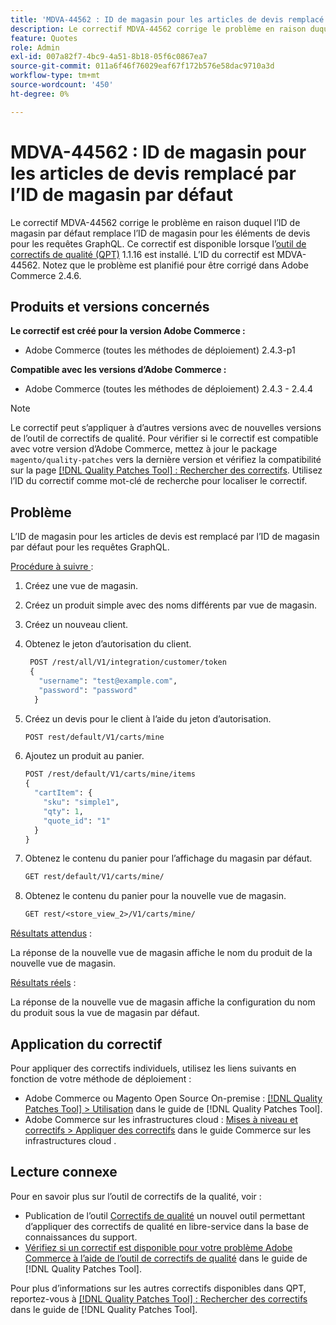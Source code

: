 ```yaml
---
title: 'MDVA-44562 : ID de magasin pour les articles de devis remplacé par l’ID de magasin par défaut'
description: Le correctif MDVA-44562 corrige le problème en raison duquel l’ID de magasin par défaut remplace l’ID de magasin pour les éléments de devis pour les requêtes GraphQL. Ce correctif est disponible lorsque l’outil [Outil de correctifs de la qualité (QPT)](https://experienceleague.adobe.com/en/docs/commerce-operations/tools/quality-patches-tool/quality-patches-tool-to-self-serve-quality-patches) 1.1.16 est installé. L’ID du correctif est MDVA-44562. Notez que le problème est planifié pour être corrigé dans Adobe Commerce 2.4.6.
feature: Quotes
role: Admin
exl-id: 007a82f7-4bc9-4a51-8b18-05f6c0867ea7
source-git-commit: 011a6f46f76029eaf67f172b576e58dac9710a3d
workflow-type: tm+mt
source-wordcount: '450'
ht-degree: 0%

---
```


# MDVA-44562 : ID de magasin pour les articles de devis remplacé par l’ID de magasin par défaut

Le correctif MDVA-44562 corrige le problème en raison duquel l’ID de magasin par défaut remplace l’ID de magasin pour les éléments de devis pour les requêtes GraphQL. Ce correctif est disponible lorsque l’[outil de correctifs de qualité (QPT)](https://experienceleague.adobe.com/en/docs/commerce-operations/tools/quality-patches-tool/quality-patches-tool-to-self-serve-quality-patches) 1.1.16 est installé. L’ID du correctif est MDVA-44562. Notez que le problème est planifié pour être corrigé dans Adobe Commerce 2.4.6.

## Produits et versions concernés

**Le correctif est créé pour la version Adobe Commerce :**

* Adobe Commerce (toutes les méthodes de déploiement) 2.4.3-p1

**Compatible avec les versions d’Adobe Commerce :**

* Adobe Commerce (toutes les méthodes de déploiement) 2.4.3 - 2.4.4

>[!NOTE]
>
>Le correctif peut s’appliquer à d’autres versions avec de nouvelles versions de l’outil de correctifs de qualité. Pour vérifier si le correctif est compatible avec votre version d’Adobe Commerce, mettez à jour le package `magento/quality-patches` vers la dernière version et vérifiez la compatibilité sur la page [[!DNL Quality Patches Tool] : Rechercher des correctifs](https://experienceleague.adobe.com/en/docs/commerce-operations/tools/quality-patches-tool/quality-patches-tool-to-self-serve-quality-patches). Utilisez l’ID du correctif comme mot-clé de recherche pour localiser le correctif.

## Problème

L’ID de magasin pour les articles de devis est remplacé par l’ID de magasin par défaut pour les requêtes GraphQL.

<u>Procédure à suivre </u> :

1. Créez une vue de magasin.
1. Créez un produit simple avec des noms différents par vue de magasin.
1. Créez un nouveau client.
1. Obtenez le jeton d’autorisation du client.

   ```GraphQL
    POST /rest/all/V1/integration/customer/token
    {
      "username": "test@example.com",
      "password": "password"
     }
   ```

1. Créez un devis pour le client à l’aide du jeton d’autorisation.

   ```GraphQL
   POST rest/default/V1/carts/mine
   ```

1. Ajoutez un produit au panier.

   ```GraphQL
   POST /rest/default/V1/carts/mine/items
   {
     "cartItem": {
       "sku": "simple1",
       "qty": 1,
       "quote_id": "1"
     }
   }
   ```

1. Obtenez le contenu du panier pour l’affichage du magasin par défaut.

   ```GraphQL
   GET rest/default/V1/carts/mine/
   ```

1. Obtenez le contenu du panier pour la nouvelle vue de magasin.

   ```GraphQL
   GET rest/<store_view_2>/V1/carts/mine/
   ```

<u>Résultats attendus</u> :

La réponse de la nouvelle vue de magasin affiche le nom du produit de la nouvelle vue de magasin.

<u>Résultats réels</u> :

La réponse de la nouvelle vue de magasin affiche la configuration du nom du produit sous la vue de magasin par défaut.

## Application du correctif

Pour appliquer des correctifs individuels, utilisez les liens suivants en fonction de votre méthode de déploiement :

* Adobe Commerce ou Magento Open Source On-premise : [[!DNL Quality Patches Tool] > Utilisation](/help/tools/quality-patches-tool/usage.md) dans le guide de [!DNL Quality Patches Tool].
* Adobe Commerce sur les infrastructures cloud : [Mises à niveau et correctifs > Appliquer des correctifs](https://experienceleague.adobe.com/docs/commerce-cloud-service/user-guide/develop/upgrade/apply-patches.html) dans le guide Commerce sur les infrastructures cloud .

## Lecture connexe

Pour en savoir plus sur l’outil de correctifs de la qualité, voir :

* Publication de l’outil [Correctifs de qualité](https://experienceleague.adobe.com/en/docs/commerce-operations/tools/quality-patches-tool/quality-patches-tool-to-self-serve-quality-patches) un nouvel outil permettant d’appliquer des correctifs de qualité en libre-service dans la base de connaissances du support.
* [Vérifiez si un correctif est disponible pour votre problème Adobe Commerce à l’aide de l’outil de correctifs de qualité](/help/tools/quality-patches-tool/patches-available-in-qpt/check-patch-for-magento-issue-with-magento-quality-patches.md) dans le guide de [!DNL Quality Patches Tool].

Pour plus d’informations sur les autres correctifs disponibles dans QPT, reportez-vous à [[!DNL Quality Patches Tool] : Rechercher des correctifs](https://experienceleague.adobe.com/tools/commerce-quality-patches/index.html) dans le guide de [!DNL Quality Patches Tool].

